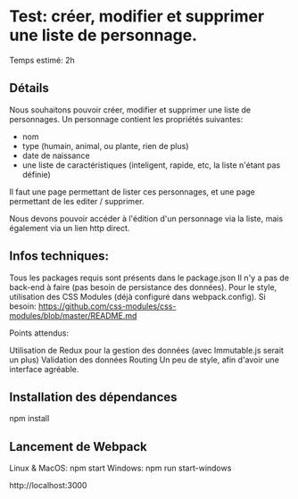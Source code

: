 # Test: créer, modifier et supprimer une liste de personnage.

Temps estimé: 2h

## Détails

Nous souhaitons pouvoir créer, modifier et supprimer une liste de personnages.
Un personnage contient les propriétés suivantes:
 - nom
 - type (humain, animal, ou plante, rien de plus)
 - date de naissance
 - une liste de caractéristiques (inteligent, rapide, etc, la liste n'étant pas définie)

Il faut une page permettant de lister ces personnages, et une page permettant de les editer / supprimer.

Nous devons pouvoir accéder à l'édition d'un personnage via la liste, mais également via un lien http direct.


## Infos techniques:

Tous les packages requis sont présents dans le package.json
Il n'y a pas de back-end à faire (pas besoin de persistance des données).
Pour le style, utilisation des CSS Modules (déjà configuré dans webpack.config). Si besoin: https://github.com/css-modules/css-modules/blob/master/README.md

Points attendus:

Utilisation de Redux pour la gestion des données (avec Immutable.js serait un plus)
Validation des données
Routing
Un peu de style, afin d'avoir une interface agréable.


## Installation des dépendances
npm install

## Lancement de Webpack
Linux & MacOS: npm start
Windows: npm run start-windows

http://localhost:3000